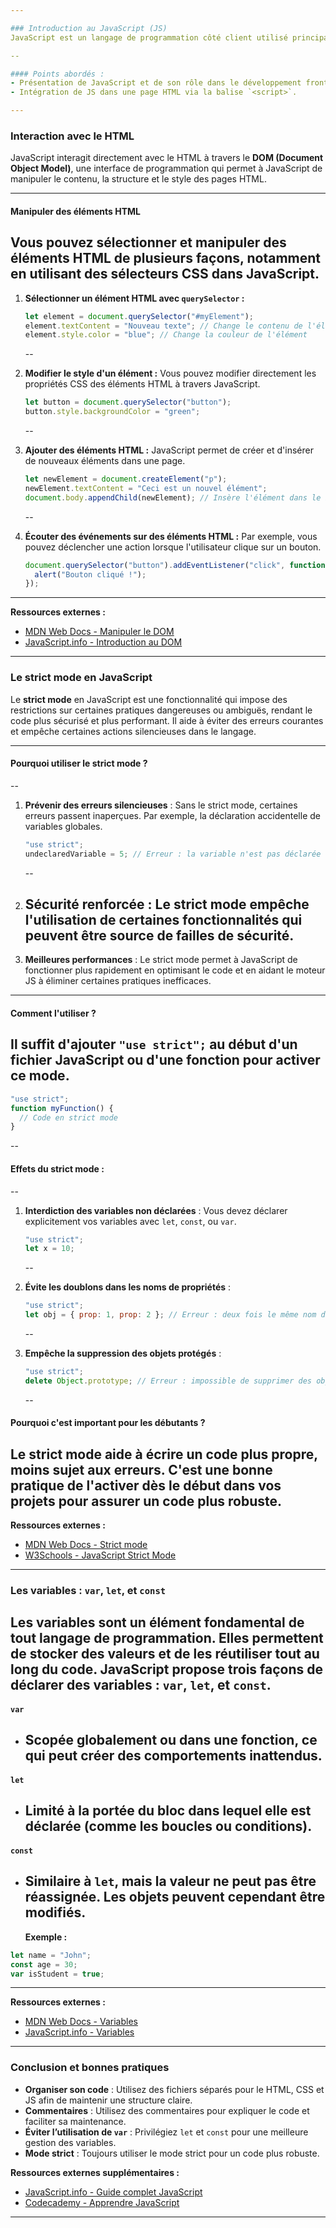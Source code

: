 ```yaml
---

### Introduction au JavaScript (JS)
JavaScript est un langage de programmation côté client utilisé principalement pour rendre les sites web interactifs. Il permet d'ajouter des éléments dynamiques comme des boutons cliquables, des formulaires interactifs, et bien plus encore.

--

#### Points abordés :
- Présentation de JavaScript et de son rôle dans le développement front-end.
- Intégration de JS dans une page HTML via la balise `<script>`.

---
```


### Interaction avec le HTML

JavaScript interagit directement avec le HTML à travers le **DOM (Document Object Model)**, une interface de programmation qui permet à JavaScript de manipuler le contenu, la structure et le style des pages HTML.

---

#### Manipuler des éléments HTML

## Vous pouvez sélectionner et manipuler des éléments HTML de plusieurs façons, notamment en utilisant des sélecteurs CSS dans JavaScript.

1. **Sélectionner un élément HTML avec `querySelector` :**

   ```js
   let element = document.querySelector("#myElement");
   element.textContent = "Nouveau texte"; // Change le contenu de l'élément
   element.style.color = "blue"; // Change la couleur de l'élément
   ```

   --

2. **Modifier le style d'un élément :**
   Vous pouvez modifier directement les propriétés CSS des éléments HTML à travers JavaScript.

   ```js
   let button = document.querySelector("button");
   button.style.backgroundColor = "green";
   ```

   --

3. **Ajouter des éléments HTML :**
   JavaScript permet de créer et d'insérer de nouveaux éléments dans une page.

   ```js
   let newElement = document.createElement("p");
   newElement.textContent = "Ceci est un nouvel élément";
   document.body.appendChild(newElement); // Insère l'élément dans le body
   ```

   --

4. **Écouter des événements sur des éléments HTML :**
   Par exemple, vous pouvez déclencher une action lorsque l'utilisateur clique sur un bouton.
   ```js
   document.querySelector("button").addEventListener("click", function () {
     alert("Bouton cliqué !");
   });
   ```

---

**Ressources externes :**

- [MDN Web Docs - Manipuler le DOM](https://developer.mozilla.org/fr/docs/Web/API/Document_Object_Model/Introduction)
- [JavaScript.info - Introduction au DOM](https://javascript.info/dom-nodes)

---

### Le strict mode en JavaScript

Le **strict mode** en JavaScript est une fonctionnalité qui impose des restrictions sur certaines pratiques dangereuses ou ambiguës, rendant le code plus sécurisé et plus performant. Il aide à éviter des erreurs courantes et empêche certaines actions silencieuses dans le langage.

---

#### Pourquoi utiliser le strict mode ?

--

1. **Prévenir des erreurs silencieuses** : Sans le strict mode, certaines erreurs passent inaperçues. Par exemple, la déclaration accidentelle de variables globales.

   ```js
   "use strict";
   undeclaredVariable = 5; // Erreur : la variable n'est pas déclarée
   ```

   --

2. ## **Sécurité renforcée** : Le strict mode empêche l'utilisation de certaines fonctionnalités qui peuvent être source de failles de sécurité.
3. **Meilleures performances** : Le strict mode permet à JavaScript de fonctionner plus rapidement en optimisant le code et en aidant le moteur JS à éliminer certaines pratiques inefficaces.

---

#### Comment l'utiliser ?

## Il suffit d'ajouter `"use strict";` au début d'un fichier JavaScript ou d'une fonction pour activer ce mode.

```js
"use strict";
function myFunction() {
  // Code en strict mode
}
```

--

#### Effets du strict mode :

--

1. **Interdiction des variables non déclarées** : Vous devez déclarer explicitement vos variables avec `let`, `const`, ou `var`.

   ```js
   "use strict";
   let x = 10;
   ```

   --

2. **Évite les doublons dans les noms de propriétés** :

   ```js
   "use strict";
   let obj = { prop: 1, prop: 2 }; // Erreur : deux fois le même nom de propriété
   ```

   --

3. **Empêche la suppression des objets protégés** :
   ```js
   "use strict";
   delete Object.prototype; // Erreur : impossible de supprimer des objets intégrés
   ```
   --

#### Pourquoi c'est important pour les débutants ?

## Le strict mode aide à écrire un code plus propre, moins sujet aux erreurs. C'est une bonne pratique de l'activer dès le début dans vos projets pour assurer un code plus robuste.

**Ressources externes :**

- [MDN Web Docs - Strict mode](https://developer.mozilla.org/fr/docs/Web/JavaScript/Reference/Strict_mode)
- [W3Schools - JavaScript Strict Mode](https://www.w3schools.com/js/js_strict.asp)

---

### Les variables : `var`, `let`, et `const`

## Les variables sont un élément fondamental de tout langage de programmation. Elles permettent de stocker des valeurs et de les réutiliser tout au long du code. JavaScript propose trois façons de déclarer des variables : `var`, `let`, et `const`.

#### `var`

- ## Scopée globalement ou dans une fonction, ce qui peut créer des comportements inattendus.

#### `let`

- ## Limité à la portée du bloc dans lequel elle est déclarée (comme les boucles ou conditions).

#### `const`

- ## Similaire à `let`, mais la valeur ne peut pas être réassignée. Les objets peuvent cependant être modifiés.
  **Exemple :**

```js
let name = "John";
const age = 30;
var isStudent = true;
```

---

**Ressources externes :**

- [MDN Web Docs - Variables](https://developer.mozilla.org/fr/docs/Web/JavaScript/Guide/Grammar_and_types#variables)
- [JavaScript.info - Variables](https://javascript.info/variables)

---

### Conclusion et bonnes pratiques

- **Organiser son code** : Utilisez des fichiers séparés pour le HTML, CSS et JS afin de maintenir une structure claire.
- **Commentaires** : Utilisez des commentaires pour expliquer le code et faciliter sa maintenance.
- **Éviter l’utilisation de `var`** : Privilégiez `let` et `const` pour une meilleure gestion des variables.
- **Mode strict** : Toujours utiliser le mode strict pour un code plus robuste.

**Ressources externes supplémentaires :**

- [JavaScript.info - Guide complet JavaScript](https://javascript.info/)
- [Codecademy - Apprendre JavaScript](https://www.codecademy.com/learn/introduction-to-javascript)

---
